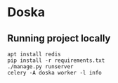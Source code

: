 # Doska

## Running project locally

```
apt install redis
pip install -r requirements.txt
./manage.py runserver
celery -A doska worker -l info
```
